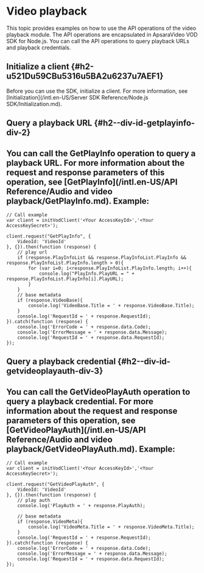 Video playback 
===================================

This topic provides examples on how to use the API operations of the video playback module. The API operations are encapsulated in ApsaraVideo VOD SDK for Node.js. You can call the API operations to query playback URLs and playback credentials.

Initialize a client {#h2-u521Du59CBu5316u5BA2u6237u7AEF1}
---------------------------------------------------------

Before you can use the SDK, initialize a client. For more information, see [Initialization](/intl.en-US/Server SDK Reference/Node.js SDK/Initialization.md).

Query a playback URL {#h2--div-id-getplayinfo-div-2}
----------------------------------------------------

You can call the GetPlayInfo operation to query a playback URL.
For more information about the request and response parameters of this operation, see [GetPlayInfo](/intl.en-US/API Reference/Audio and video playback/GetPlayInfo.md). Example: 
--------------------------------------------------------------------------------------------------------------------------------------------------------------------------------------------------------------------------------------------------------------------------------------------------

    // Call example
    var client = initVodClient('<Your AccessKeyId>','<Your AccessKeySecret>');
    
    client.request("GetPlayInfo", {
        VideoId: 'VideoId'
    }, {}).then(function (response) {
        // play url
        if (response.PlayInfoList && response.PlayInfoList.PlayInfo && response.PlayInfoList.PlayInfo.length > 0){
            for (var i=0; i<response.PlayInfoList.PlayInfo.length; i++){
                console.log("PlayInfo.PlayURL = " + response.PlayInfoList.PlayInfo[i].PlayURL);
            }
        }
        // base metadata
        if (response.VideoBase){
            console.log('VideoBase.Title = ' + response.VideoBase.Title);
        }
        console.log('RequestId = ' + response.RequestId);
    }).catch(function (response) {
        console.log('ErrorCode = ' + response.data.Code);
        console.log('ErrorMessage = ' + response.data.Message);
        console.log('RequestId = ' + response.data.RequestId);
    });



Query a playback credential {#h2--div-id-getvideoplayauth-div-3}
----------------------------------------------------------------

You can call the GetVideoPlayAuth operation to query a playback credential.
For more information about the request and response parameters of this operation, see [GetVideoPlayAuth](/intl.en-US/API Reference/Audio and video playback/GetVideoPlayAuth.md). Example: 
------------------------------------------------------------------------------------------------------------------------------------------------------------------------------------------------------------------------------------------------------------------------------------------------------------------------

    // Call example
    var client = initVodClient('<Your AccessKeyId>','<Your AccessKeySecret>');
    
    client.request("GetVideoPlayAuth", {
        VideoId: 'VideoId'
    }, {}).then(function (response) {
        // play auth
        console.log('PlayAuth = ' + response.PlayAuth);
    
        // base metadata
        if (response.VideoMeta){
            console.log('VideoMeta.Title = ' + response.VideoMeta.Title);
        }
        console.log('RequestId = ' + response.RequestId);
    }).catch(function (response) {
        console.log('ErrorCode = ' + response.data.Code);
        console.log('ErrorMessage = ' + response.data.Message);
        console.log('RequestId = ' + response.data.RequestId);
    });



